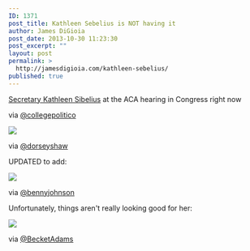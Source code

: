 ```yaml
---
ID: 1371
post_title: Kathleen Sebelius is NOT having it
author: James DiGioia
post_date: 2013-10-30 11:23:30
post_excerpt: ""
layout: post
permalink: >
  http://jamesdigioia.com/kathleen-sebelius/
published: true
---
```

[Secretary Kathleen Sibelius][1] at the ACA hearing in Congress right now

via [@collegepolitico][2]

<!--more-->

[![][3]][4]

via [@dorseyshaw][5]

UPDATED to add:

[![][6]][7]

via [@bennyjohnson][8]

Unfortunately, things aren't really looking good for her:

[![][9]][10]

via [@BecketAdams][11]

 [1]: http://web.archive.org/web/20131106014919/http://twitpic.com:80/djbwy5
 [2]: https://www.twitter.com/collegepolitico
 [3]: http://d3j5vwomefv46c.cloudfront.net/photos/large/818529478.gif?1383144690
 [4]: http://twitpic.com/djbxdy
 [5]: https://www.twitter.com/dorseyshaw
 [6]: http://d3j5vwomefv46c.cloudfront.net/photos/large/818563676.gif?1383156199
 [7]: http://twitpic.com/djcnrw
 [8]: https://www.twitter.com/bennyjohnson
 [9]: https://pbs.twimg.com/media/BX1UVYECEAAC4eq.jpg
 [10]: https://twitter.com/BecketAdams/status/395565068789637120/photo/1
 [11]: https://twitter.com/BecketAdams